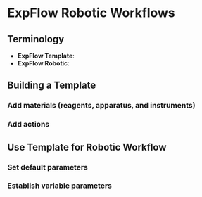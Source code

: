 # ExpFlow Robotic Workflows


## Terminology

* **ExpFlow Template**:  
* **ExpFlow Robotic**:  

## Building a Template


### Add materials (reagents, apparatus, and instruments)


### Add actions


## Use Template for Robotic Workflow

### Set default parameters

### Establish variable parameters
